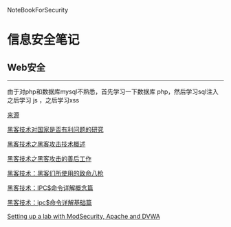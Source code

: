 NoteBookForSecurity

# 信息安全笔记
## Web安全
---
由于对php和数据库mysql不熟悉，首先学习一下数据库 php，然后学习sql注入
之后学习 js ，之后学习xss

[来源](http://netsecurity.51cto.com/art/201109/288603.htm)

[黑客技术对国家是否有利问题的研究](http://netsecurity.51cto.com/art/201108/288309.htm)

[黑客技术之黑客攻击技术概述](http://netsecurity.51cto.com/art/201108/288323.htm)

[黑客技术之黑客攻击的善后工作](http://netsecurity.51cto.com/art/201108/288334.htm)

[黑客技术：黑客们所使用的致命八枪](http://netsecurity.51cto.com/art/201108/288345.htm)

[黑客技术：IPC$命令详解概念篇](http://netsecurity.51cto.com/art/201108/288354.htm)

[黑客技术：ipc$命令详解基础篇](http://netsecurity.51cto.com/art/201108/288360.htm)

[Setting up a lab with ModSecurity, Apache and DVWA](https://digi.ninja/blog/modsecurity_lab.php)